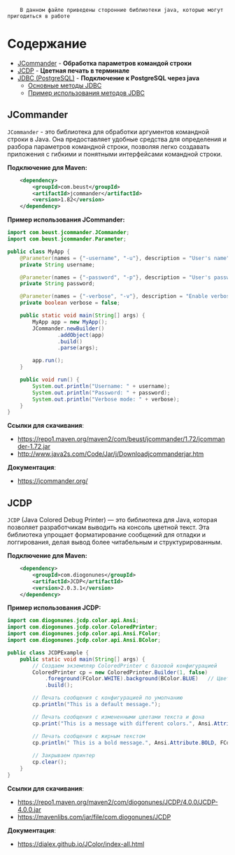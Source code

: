 ```
    В данном файле приведены сторонние библиотеки java, которые могут пригодиться в работе
```

# Cодержание

- [JCommander](#jcommander) - **Обработка параметров командой строки**
- [JCDP](#jcdp) - **Цветная печать в терминале**
- [JDBC (PostgreSQL)](#jdbc-postgresql) - **Подключение к PostgreSQL через java**
    - [Основные методы JDBC](#основные-методы-jdbc)
    - [Пример использования методов JDBC](#пример-использования-методов-jdbc)

## JCommander

`JCommander` - это библиотека для обработки аргументов командной строки в Java. Она предоставляет удобные средства для определения и разбора параметров командной строки, позволяя легко создавать приложения с гибкими и понятными интерфейсами командной строки.

**Подключение для Maven:**
```xml
    <dependency>
        <groupId>com.beust</groupId>
        <artifactId>jcommander</artifactId>
        <version>1.82</version>
    </dependency>
```

**Пример использования JCommander:**

```java
import com.beust.jcommander.JCommander;
import com.beust.jcommander.Parameter;

public class MyApp {
    @Parameter(names = {"-username", "-u"}, description = "User's name")
    private String username;

    @Parameter(names = {"-password", "-p"}, description = "User's password")
    private String password;

    @Parameter(names = {"-verbose", "-v"}, description = "Enable verbose mode")
    private boolean verbose = false;

    public static void main(String[] args) {
        MyApp app = new MyApp();
        JCommander.newBuilder()
                .addObject(app)
                .build()
                .parse(args);

        app.run();
    }

    public void run() {
        System.out.println("Username: " + username);
        System.out.println("Password: " + password);
        System.out.println("Verbose mode: " + verbose);
    }
}
```

**Ссылки для скачивания**: 
* https://repo1.maven.org/maven2/com/beust/jcommander/1.72/jcommander-1.72.jar
* http://www.java2s.com/Code/Jar/j/Downloadjcommanderjar.htm

**Документация**:
* https://jcommander.org/

## JCDP

`JCDP` (Java Colored Debug Printer) — это библиотека для Java, которая позволяет разработчикам выводить на консоль цветной текст. Эта библиотека упрощает форматирование сообщений для отладки и логгирования, делая вывод более читабельным и структурированным.

**Подключение для Maven:**
```xml
    <dependency>
        <groupId>com.diogonunes</groupId>
        <artifactId>JCDP</artifactId>
        <version>2.0.3.1</version>
    </dependency>
```

**Пример использования JCDP:**
```java
import com.diogonunes.jcdp.color.api.Ansi;
import com.diogonunes.jcdp.color.ColoredPrinter;
import com.diogonunes.jcdp.color.api.Ansi.FColor;
import com.diogonunes.jcdp.color.api.Ansi.BColor;

public class JCDPExample {
    public static void main(String[] args) {
        // Создаем экземпляр ColoredPrinter с базовой конфигурацией
        ColoredPrinter cp = new ColoredPrinter.Builder(1, false)
            .foreground(FColor.WHITE).background(BColor.BLUE)   // Цвет текста и фона
            .build();

        // Печать сообщения с конфигурацией по умолчанию
        cp.println("This is a default message.");

        // Печать сообщения с измененными цветами текста и фона
        cp.print("This is a message with different colors.", Ansi.Attribute.NONE, FColor.RED, BColor.YELLOW);

        // Печать сообщения с жирным текстом
        cp.println(" This is a bold message.", Ansi.Attribute.BOLD, FColor.GREEN, BColor.NONE);
        
        // Закрываем принтер
        cp.clear();
    }
}
```

**Ссылки для скачивания**: 
* https://repo1.maven.org/maven2/com/diogonunes/JCDP/4.0.0/JCDP-4.0.0.jar
* https://mavenlibs.com/jar/file/com.diogonunes/JCDP

**Документация**:
* https://dialex.github.io/JColor/index-all.html
